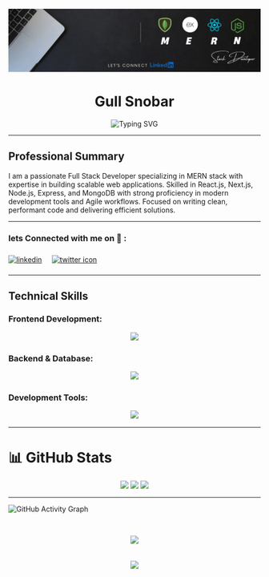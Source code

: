 ![Profile Banner](https://github.com/ARQUM21/ARQUM21/blob/main/Keep%20it%20simple.%20(13).png)

<h1 align="center">Gull Snobar</h1>
<div align="center">
  <img src="https://readme-typing-svg.herokuapp.com?font=Fira+Code&weight=600&size=22&pause=1000&color=2E9EF7&center=true&vCenter=true&width=435&lines=MERN+Stack+Developer;Frontend+Developer;Backend+Developer;Creative+Coder;Problem+Solver" alt="Typing SVG" />
</div>


---

## Professional Summary

I am a passionate Full Stack Developer specializing in MERN stack with expertise in building scalable web applications. Skilled in React.js, Next.js, Node.js, Express, and MongoDB with strong proficiency in modern development tools and Agile workflows. Focused on writing clean, performant code and delivering efficient solutions.

---

<h3 align="left">lets Connected with me on 🔗 :</h3>

<p align="left">
	<a href="https://www.linkedin.com/in/shehza-d" target="blank"><img align="center"
			src="https://skillicons.dev/icons?i=linkedin" height="50" width="50" alt="linkedin" /></a>
	<a href="https://twitter.com/shehza_d_" target="blank" style="padding:8px"><img align="center" style="margin:8px"
			src="https://skillicons.dev/icons?i=twitter" height="50" width="50" alt="twitter icon" /></a>
</p>

---

## Technical Skills

### **Frontend Development:**
<p align="center">
  <a href="https://skillicons.dev">
    <img src="https://skillicons.dev/icons?i=html,css,js,sass,react,redux,nextjs,bootstrap,materialui,tailwind" />
  </a>
</p>

### **Backend & Database:**
<p align="center">
  <a href="https://skillicons.dev">
    <img src="https://skillicons.dev/icons?i=nodejs,express,mongodb,postgres,firebase" />
  </a>
</p>

### **Development Tools:**
<p align="center">
  <a href="https://skillicons.dev">
    <img src="https://skillicons.dev/icons?i=git,github,vscode,postman,vercel,netlify,npm" />
  </a>
</p>

---

# 📊 GitHub Stats

<div align="center">
  <img src="https://github-readme-stats.vercel.app/api?username=ARQUM21&show_icons=true&theme=radical&title_color=2E9EF7&icon_color=2E9EF7&text_color=ffffff&border_color=2E9EF7" height="165" />
  <img src="https://github-readme-streak-stats.herokuapp.com/?user=ARQUM21&theme=radical&background=0d1117&border=2E9EF7&stroke=2E9EF7&ring=2E9EF7&fire=2E9EF7&currStreakLabel=2E9EF7" height="165" />
  <img src="https://github-readme-stats.vercel.app/api/top-langs/?username=ARQUM21&layout=compact&theme=radical&title_color=2E9EF7&text_color=ffffff&border_color=2E9EF7" height="165" />
</div>

---

![GitHub Activity Graph](https://github-readme-activity-graph.vercel.app/graph?username=ARQUM21&bg_color=0d1117&color=2E9EF7&line=2E9EF7&point=ffffff&area=true&hide_border=true)

<br>

<p align="center">
  <img src="https://github-profile-trophy.vercel.app/?username=ARQUM21&theme=onedark&no-frame=true&margin-w=15&margin-h=15&title=AllSuperRank,Commit,Issues,PullRequest,Repositories,Followers" />
</p>

<br>

<div align="center">
  <img src="https://github-readme-stats.vercel.app/api/wakatime?username=ARQUM21&layout=compact&theme=radical&title_color=2E9EF7&text_color=ffffff&border_color=2E9EF7" height="300" />
</div>
